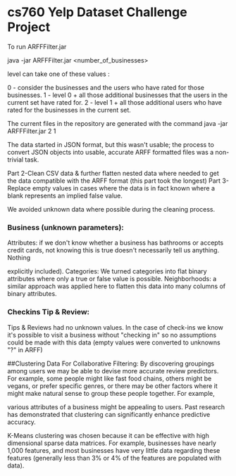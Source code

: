 cs760 Yelp Dataset Challenge Project
=====

To run ARFFFilter.jar

java -jar ARFFFilter.jar <number_of_businesses> <level>

level can take one of these values :

0 - consider the businesses and the users who have rated for those businesses.
1 - level 0 + all those additional businesses that the users in the current set have rated for.
2 - level 1 + all those additional users who have rated for the businesses in the current set.

The current files in the repository are generated with the command
java -jar ARFFFilter.jar 2 1



The data started in JSON format, but this wasn't usable; the process to convert
JSON objects into usable, accurate ARFF formatted files was a non-trivial task.


Part 2-Clean CSV data & further flatten nested data where needed to get the data
compatible with the ARFF format (this part took the longest)
Part 3-Replace empty values in cases where the data is in fact known where a blank 
represents an implied false value.


We avoided unknown data where possible during the cleaning process.





### Business (unknown parameters):
Attributes: if we don't know whether a business has bathrooms or accepts credit
cards, not knowing this is true doesn't necessarily tell us anything. Nothing

explicitly included). 
Categories: We turned categories into flat binary attributes where only a true 
or false value is possible. 
Neighborhoods: a similar approach was applied here to flatten this data into 
many columns of binary attributes.

### Checkins Tip & Review: 
Tips & Reviews had no unknown values. In the case of check-ins we know it's 
possible to visit a business without "checking in" so no assumptions could be 
made with this data (empty values were converted to unknowns "?" in ARFF)

##Clustering Data For Collaborative Filtering:
By discovering groupings among users we may be able to devise more accurate
review predictors. For example, some people might like fast food chains, 
others might be vegans, or prefer specific genres, or there may be other factors
where it might make natural sense to group these people together. For example,

various attributes of a business might be appealing to users. Past research has
demonstrated that clustering can significantly enhance predictive accuracy.

K-Means clustering was chosen because it can be effective with high dimensional
sparse data matrices. For example, businesses have nearly 1,000 features, and
most businesses have very little data regarding these features (generally less
than 3% or 4% of the features are populated with data).
